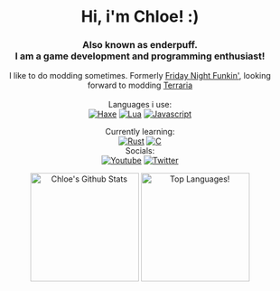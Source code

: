 <h1 align="center">Hi, i'm Chloe! :)</h1>  

<h3 align="center">Also known as enderpuff.<br>I am a game development and programming enthusiast!</h3>  

<div align="center">
I like to do modding sometimes. Formerly <a href="https://ninja-muffin24.itch.io/funkin" title="-> This funky ass game">Friday Night Funkin'</a>, looking forward to modding <a href="https://terraria.org">Terraria</a>
<br> <br>
Languages i use:<br>
 <a href='https://haxe.org' target="_blank"><img alt='Haxe' src='https://img.shields.io/badge/Haxe-100000?style=for-the-badge&logo=Haxe&logoColor=FFFFFF&labelColor=EA8220&color=EA8220'/></a> <a href='https://lua.org' target="_blank"><img alt='Lua' src='https://img.shields.io/badge/Lua-2C2D72?style=for-the-badge&logo=lua&logoColor=white'/></a> <a href='https://developer.mozilla.org/en-US/docs/Web/JavaScript' target="_blank"><img alt='Javascript' src='https://img.shields.io/badge/Javascript-FCDC00?style=for-the-badge&logo=javascript&logoColor=black'/></a>
 
Currently learning: <br> <a href='https://rust-lang.org' target="_blank"><img alt='Rust' src='https://img.shields.io/badge/Rust-000000?style=for-the-badge&logo=rust&logoColor=white'/></a> <a href='https://www.w3schools.com/c/' target="_blank"><img alt='C' src='https://img.shields.io/badge/C-00599C?style=for-the-badge&logo=c&logoColor=white'/></a><br>
Socials:<br>
    <a href='https://www.youtube.com/channel/UC059LuOXxo1CuDJE4RtKPmw' target="_blank"><img alt='Youtube' src='https://img.shields.io/badge/YouTube-FF0000?style=for-the-badge&logo=youtube&logoColor=white'/></a> <a href='https://twitter.com/enderpuff' target="_blank"><img alt='Twitter' src='https://img.shields.io/badge/Twitter-1DA1F2?style=for-the-badge&logo=twitter&logoColor=white'/></a>
</div>

<p align="center">
 <a href="https://github.com/anuraghazra/github-readme-stats"><img alt="Chloe's Github Stats" src="github-stats-git-main-enderpuffs-projects.vercel.app/api?username=enderpuff&show_icons=true&count_private=true&theme=tokyonight" height="192px"/></a>
<img src="github-stats-git-main-enderpuffs-projects.vercel.app/api/top-langs?username=enderpuff&show_icons=true&locale=en&layout=compact&count_private=true&theme=tokyonight" alt="Top Languages!" height="192px"/>
</p>

